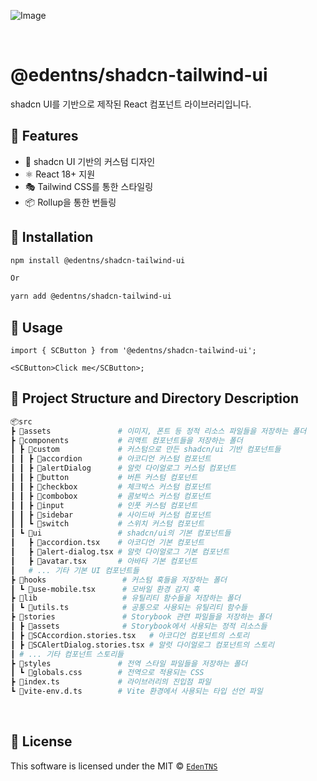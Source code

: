 ![Image](https://github.com/user-attachments/assets/a1751ef7-7c1f-463f-8c2c-363c9e98c04c)

<br />

# @edentns/shadcn-tailwind-ui

shadcn UI를 기반으로 제작된 React 컴포넌트 라이브러리입니다.

## 🎨 Features

- 🎨 shadcn UI 기반의 커스텀 디자인
- ⚛️ React 18+ 지원
- 🎭 Tailwind CSS를 통한 스타일링
- 📦 Rollup을 통한 번들링

## 💾 Installation

```bash
npm install @edentns/shadcn-tailwind-ui

Or

yarn add @edentns/shadcn-tailwind-ui
```

## 🔨 Usage

```tsx
import { SCButton } from '@edentns/shadcn-tailwind-ui';

<SCButton>Click me</SCButton>;
```

## 📙 Project Structure and Directory Description

```bash
📦src
┣ 📂assets               # 이미지, 폰트 등 정적 리소스 파일들을 저장하는 폴더
┣ 📂components           # 리액트 컴포넌트들을 저장하는 폴더
┃ ┣ 📂custom             # 커스텀으로 만든 shadcn/ui 기반 컴포넌트들
┃ ┃ ┣ 📂accordion        # 아코디언 커스텀 컴포넌트
┃ ┃ ┣ 📂alertDialog      # 알럿 다이얼로그 커스텀 컴포넌트
┃ ┃ ┣ 📂button           # 버튼 커스텀 컴포넌트
┃ ┃ ┣ 📂checkbox         # 체크박스 커스텀 컴포넌트
┃ ┃ ┣ 📂combobox         # 콤보박스 커스텀 컴포넌트
┃ ┃ ┣ 📂input            # 인풋 커스텀 컴포넌트
┃ ┃ ┣ 📂sidebar          # 사이드바 커스텀 컴포넌트
┃ ┃ ┗ 📂switch           # 스위치 커스텀 컴포넌트
┃ ┗ 📂ui                 # shadcn/ui의 기본 컴포넌트들
┃   ┣ 📜accordion.tsx    # 아코디언 기본 컴포넌트
┃   ┣ 📜alert-dialog.tsx # 알럿 다이얼로그 기본 컴포넌트
┃   ┣ 📜avatar.tsx       # 아바타 기본 컴포넌트
┃   # ... 기타 기본 UI 컴포넌트들
┣ 📂hooks                 # 커스텀 훅들을 저장하는 폴더
┃ ┗ 📜use-mobile.tsx      # 모바일 환경 감지 훅
┣ 📂lib                   # 유틸리티 함수들을 저장하는 폴더
┃ ┗ 📜utils.ts            # 공통으로 사용되는 유틸리티 함수들
┣ 📂stories               # Storybook 관련 파일들을 저장하는 폴더
┃ ┣ 📂assets              # Storybook에서 사용되는 정적 리소스들
┃ ┣ 📜SCAccordion.stories.tsx   # 아코디언 컴포넌트의 스토리
┃ ┣ 📜SCAlertDialog.stories.tsx # 알럿 다이얼로그 컴포넌트의 스토리
┃ # ... 기타 컴포넌트 스토리들
┣ 📂styles               # 전역 스타일 파일들을 저장하는 폴더
┃ ┗ 📜globals.css        # 전역으로 적용되는 CSS
┣ 📜index.ts             # 라이브러리의 진입점 파일
┗ 📜vite-env.d.ts        # Vite 환경에서 사용되는 타입 선언 파일
```

<br>

## 📜 License

This software is licensed under the MIT © [`EdenTNS`](https://edentns.com/)
